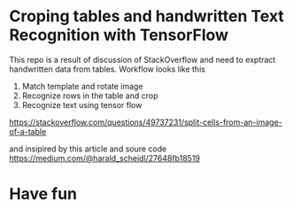 # Croping tables and handwritten Text Recognition with TensorFlow

This repo is a result of discussion of StackOverflow and need to exptract handwritten data from tables. Workflow looks like this 
1. Match template and rotate image 
2. Recognize rows in the table and crop 
3. Recognize text using tensor flow 

https://stackoverflow.com/questions/49737231/split-cells-from-an-image-of-a-table

and insipired by this article and soure code https://medium.com/@harald_scheidl/27648fb18519

# Have fun #
